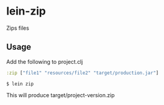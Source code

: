 # lein-zip

Zips files

## Usage

Add the following to project.clj

```clojure
:zip ["file1" "resources/file2" "target/production.jar"]
```

    $ lein zip

This will produce target/project-version.zip
